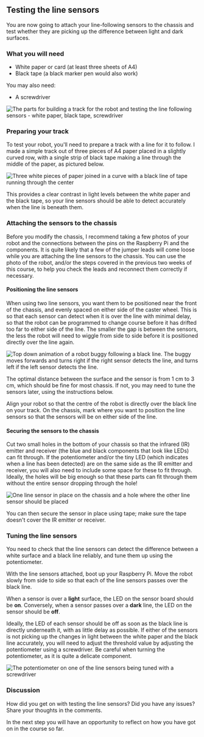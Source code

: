 [comment]: # (
Is this step open? Y/N
If so, short description of this step:
Related links:
Related files:
)

## Testing the line sensors

You are now going to attach your line-following sensors to the chassis and test whether they are picking up the difference between light and dark surfaces.

### What you will need

+ White paper or card (at least three sheets of A4)
+ Black tape (a black marker pen would also work)

You may also need:

+ A screwdriver

![The parts for building a track for the robot and testing the line following sensors - white paper, black tape, screwdriver](https://rpf-futurelearn.s3-eu-west-1.amazonaws.com/Robotics+-+Robot+Buggy/Photographs/3_6-parts_for_line_testing.jpg)

### Preparing your track

To test your robot, you'll need to prepare a track with a line for it to follow. I made a simple track out of three pieces of A4 paper placed in a slightly curved row, with a single strip of black tape making a line through the middle of the paper, as pictured below.

![Three white pieces of paper joined in a curve with a black line of tape running through the center](https://rpf-futurelearn.s3-eu-west-1.amazonaws.com/Robotics+-+Robot+Buggy/Photographs/3_6-black_line_on_white_paper.jpg)

This provides a clear contrast in light levels between the white paper and the black tape, so your line sensors should be able to detect accurately when the line is beneath them.

### Attaching the sensors to the chassis

Before you modify the chassis, I recommend taking a few photos of your robot and the connections between the pins on the Raspberry Pi and the components. It is quite likely that a few of the jumper leads will come loose while you are attaching the line sensors to the chassis. You can use the photo of the robot, and/or the steps covered in the previous two weeks of this course, to help you check the leads and reconnect them correctly if necessary.

#### Positioning the line sensors

When using two line sensors, you want them to be positioned near the front of the chassis, and evenly spaced on either side of the caster wheel. This is so that each sensor can detect when it is over the line with minimal delay, so that the robot can be programmed to change course before it has drifted too far to either side of the line. The smaller the gap is between the sensors, the less the robot will need to wiggle from side to side before it is positioned directly over the line again.

![Top down animation of a robot buggy following a black line. The buggy moves forwards and turns right if the right sensor detects the line, and turns left if the left sensor detects the line.](https://rpf-futurelearn.s3-eu-west-1.amazonaws.com/Robotics+-+Robot+Buggy/Animation/3_4-line-following-buggy-animation.gif)

The optimal distance between the surface and the sensor is from 1 cm to 3 cm, which should be fine for most chassis. If not, you may need to tune the sensors later, using the instructions below.

Align your robot so that the centre of the robot is directly over the black line on your track. On the chassis, mark where you want to position the line sensors so that the sensors will be on either side of the line.

#### Securing the sensors to the chassis

Cut two small holes in the bottom of your chassis so that the infrared (IR) emitter and receiver (the blue and black components that look like LEDs) can fit through. If the potentiometer and/or the tiny LED (which indicates when a line has been detected) are on the same side as the IR emitter and receiver, you will also need to include some space for these to fit through. Ideally, the holes will be big enough so that these parts can fit through them without the entire sensor dropping through the hole!

![One line sensor in place on the chassis and a hole where the other line sensor should be placed](https://rpf-futurelearn.s3-eu-west-1.amazonaws.com/Robotics+-+Robot+Buggy/Photographs/3_6-one_line_sensor_in_place.jpg)

You can then secure the sensor in place using tape; make sure the tape doesn't cover the IR emitter or receiver.

### Tuning the line sensors

You need to check that the line sensors can detect the difference between a white surface and a black line reliably, and tune them up using the potentiometer.

With the line sensors attached, boot up your Raspberry Pi. Move the robot slowly from side to side so that each of the line sensors passes over the black line.

When a sensor is over a **light** surface, the LED on the sensor board should be **on**. Conversely, when a sensor passes over a **dark** line, the LED on the sensor should be **off**.

Ideally, the LED of each sensor should be off as soon as the black line is directly underneath it, with as little delay as possible. If either of the sensors is not picking up the changes in light between the white paper and the black line accurately, you will need to adjust the threshold value by adjusting the potentiometer using a screwdriver. Be careful when turning the potentiometer, as it is quite a delicate component.

![The potentiometer on one of the line sensors being tuned with a screwdriver](https://rpf-futurelearn.s3-eu-west-1.amazonaws.com/Robotics+-+Robot+Buggy/Photographs/3_6-potentiometer-tuning.jpg)

### Discussion

How did you get on with testing the line sensors? Did you have any issues? Share your thoughts in the comments.

In the next step you will have an opportunity to reflect on how you have got on in the course so far.
